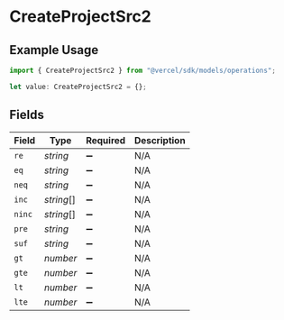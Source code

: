 # CreateProjectSrc2

## Example Usage

```typescript
import { CreateProjectSrc2 } from "@vercel/sdk/models/operations";

let value: CreateProjectSrc2 = {};
```

## Fields

| Field              | Type               | Required           | Description        |
| ------------------ | ------------------ | ------------------ | ------------------ |
| `re`               | *string*           | :heavy_minus_sign: | N/A                |
| `eq`               | *string*           | :heavy_minus_sign: | N/A                |
| `neq`              | *string*           | :heavy_minus_sign: | N/A                |
| `inc`              | *string*[]         | :heavy_minus_sign: | N/A                |
| `ninc`             | *string*[]         | :heavy_minus_sign: | N/A                |
| `pre`              | *string*           | :heavy_minus_sign: | N/A                |
| `suf`              | *string*           | :heavy_minus_sign: | N/A                |
| `gt`               | *number*           | :heavy_minus_sign: | N/A                |
| `gte`              | *number*           | :heavy_minus_sign: | N/A                |
| `lt`               | *number*           | :heavy_minus_sign: | N/A                |
| `lte`              | *number*           | :heavy_minus_sign: | N/A                |